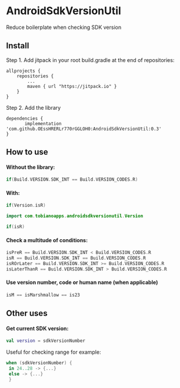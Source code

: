 # AndroidSdkVersionUtil
Reduce boilerplate when checking SDK version 

## Install

Step 1. Add jitpack in your root build.gradle at the end of repositories:

	allprojects {
		repositories {
			...
			maven { url "https://jitpack.io" }
		}
	}
  
Step 2. Add the library

	dependencies {
	       implementation 'com.github.OEssHRERLr770rGGLOH0:AndroidSdkVersionUtil:0.3'
	}


## How to use

#### Without the library:

``` kotlin
if(Build.VERSION.SDK_INT == Build.VERSION_CODES.R)
```

#### With:
``` kotlin
if(Version.isR)
```

``` kotlin
import com.tobianoapps.androidsdkversionutil.Version

if(isR)
```

#### Check a multitude of conditions:

```kotlin
isPreR == Build.VERSION.SDK_INT < Build.VERSION_CODES.R
isR == Build.VERSION.SDK_INT == Build.VERSION_CODES.R
isROrLater == Build.VERSION.SDK_INT >= Build.VERSION_CODES.R
isLaterThanR == Build.VERSION.SDK_INT > Build.VERSION_CODES.R
```

#### Use version number, code or human name (when applicable)

```kotlin
isM == isMarshmallow == is23
```

## Other uses

#### Get current SDK version:

```kotlin
val version = sdkVersionNumber
```

Useful for checking range for example:

```kotlin
when (sdkVersionNumber) {
 in 24..28 -> {...}
 else -> {...}
 }
 ```
        
